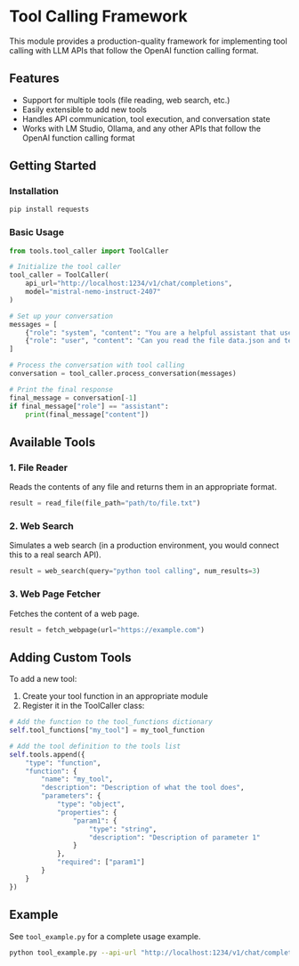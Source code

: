 # Tool Calling Framework

This module provides a production-quality framework for implementing tool calling with LLM APIs that follow the OpenAI function calling format.

## Features

- Support for multiple tools (file reading, web search, etc.)
- Easily extensible to add new tools
- Handles API communication, tool execution, and conversation state
- Works with LM Studio, Ollama, and any other APIs that follow the OpenAI function calling format

## Getting Started

### Installation

```bash
pip install requests
```

### Basic Usage

```python
from tools.tool_caller import ToolCaller

# Initialize the tool caller
tool_caller = ToolCaller(
    api_url="http://localhost:1234/v1/chat/completions", 
    model="mistral-nemo-instruct-2407"
)

# Set up your conversation
messages = [
    {"role": "system", "content": "You are a helpful assistant that uses tools to answer questions."},
    {"role": "user", "content": "Can you read the file data.json and tell me what it contains?"}
]

# Process the conversation with tool calling
conversation = tool_caller.process_conversation(messages)

# Print the final response
final_message = conversation[-1]
if final_message["role"] == "assistant":
    print(final_message["content"])
```

## Available Tools

### 1. File Reader

Reads the contents of any file and returns them in an appropriate format.

```python
result = read_file(file_path="path/to/file.txt")
```

### 2. Web Search

Simulates a web search (in a production environment, you would connect this to a real search API).

```python
result = web_search(query="python tool calling", num_results=3)
```

### 3. Web Page Fetcher

Fetches the content of a web page.

```python
result = fetch_webpage(url="https://example.com")
```

## Adding Custom Tools

To add a new tool:

1. Create your tool function in an appropriate module
2. Register it in the ToolCaller class:

```python
# Add the function to the tool_functions dictionary
self.tool_functions["my_tool"] = my_tool_function

# Add the tool definition to the tools list
self.tools.append({
    "type": "function",
    "function": {
        "name": "my_tool",
        "description": "Description of what the tool does",
        "parameters": {
            "type": "object",
            "properties": {
                "param1": {
                    "type": "string",
                    "description": "Description of parameter 1"
                }
            },
            "required": ["param1"]
        }
    }
})
```

## Example

See `tool_example.py` for a complete usage example.

```bash
python tool_example.py --api-url "http://localhost:1234/v1/chat/completions"
``` 